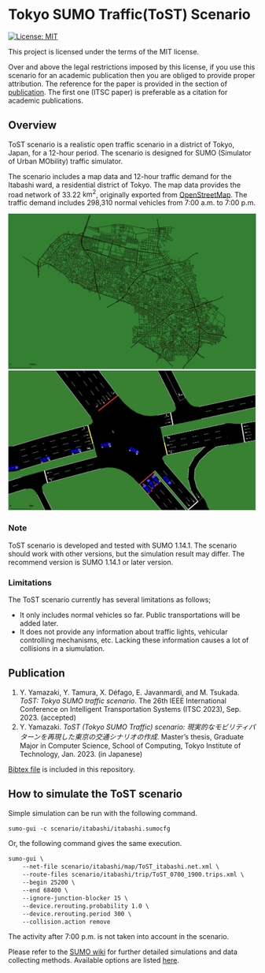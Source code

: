 # Tokyo SUMO Traffic(ToST) Scenario
[![License: MIT](https://img.shields.io/github/license/dfg-lab/ToSTScenario?style=flat)](LICENSE)

This project is licensed under the terms of the MIT license.

Over and above the legal restrictions imposed by this license, if you use this scenario for an academic publication then you are obliged to provide proper attribution.
The reference for the paper is provided in the section of [publication](#publication).
The first one (ITSC paper) is preferable as a citation for academic publications.

## Overview
ToST scenario is a realistic open traffic scenario in a district of Tokyo, Japan, for a 12-hour period.
The scenario is designed for SUMO (Simulator of Urban MObility) traffic simulator.

The scenario includes a map data and 12-hour traffic demand for the Itabashi ward, a residential district of Tokyo.
The map data provides the road network of 33.22 $\mathrm{km}^2$, originally exported from [OpenStreetMap](https://openstreetmap.org).
The traffic demand includes 298,310 normal vehicles from 7:00 a.m. to 7:00 p.m.

![Map](Map.png)
![Simulation](Snapshot.png)

### Note
ToST scenario is developed and tested with SUMO 1.14.1.
The scenario should work with other versions, but the simulation result may differ.
The recommend version is SUMO 1.14.1 or later version.

### Limitations
The ToST scenario currently has several limitations as follows;
- It only includes normal vehicles so far. Public transportations will be added later.
- It does not provide any information about traffic lights, vehicular controlling mechanisms, etc. Lacking these information causes a lot of collisions in a siumulation.


## Publication
1. Y. Yamazaki, Y. Tamura, X. Défago, E. Javanmardi, and M. Tsukada. <i>ToST: Tokyo SUMO traffic scenario</i>. The 26th IEEE International Conference on Intelligent Transportation Systems (ITSC 2023), Sep. 2023. (accepted)
2. Y. Yamazaki. <i>ToST (Tokyo SUMO Traffic) scenario: 現実的なモビリティパターンを再現した東京の交通シナリオの作成</i>. Master’s thesis, Graduate Major in Computer Science, School of Computing, Tokyo Institute of Technology, Jan. 2023. (in Japanese)

[Bibtex file](ToST.bib) is included in this repository.


## How to simulate the ToST scenario
Simple simulation can be run with the following command.
```
sumo-gui -c scenario/itabashi/itabashi.sumocfg
```
Or, the following command gives the same execution.
```
sumo-gui \
    --net-file scenario/itabashi/map/ToST_itabashi.net.xml \
    --route-files scenario/itabashi/trip/ToST_0700_1900.trips.xml \
    --begin 25200 \
    --end 68400 \
    --ignore-junction-blocker 15 \
    --device.rerouting.probability 1.0 \
    --device.rerouting.period 300 \
    --collision.action remove
```

The activity after 7:00 p.m. is not taken into account in the scenario.

Please refer to the [SUMO wiki](https://sumo.dlr.de/docs/index.html) for further detailed simulations and data collecting methods.
Available options are listed [here](https://sumo.dlr.de/docs/sumo.html).
